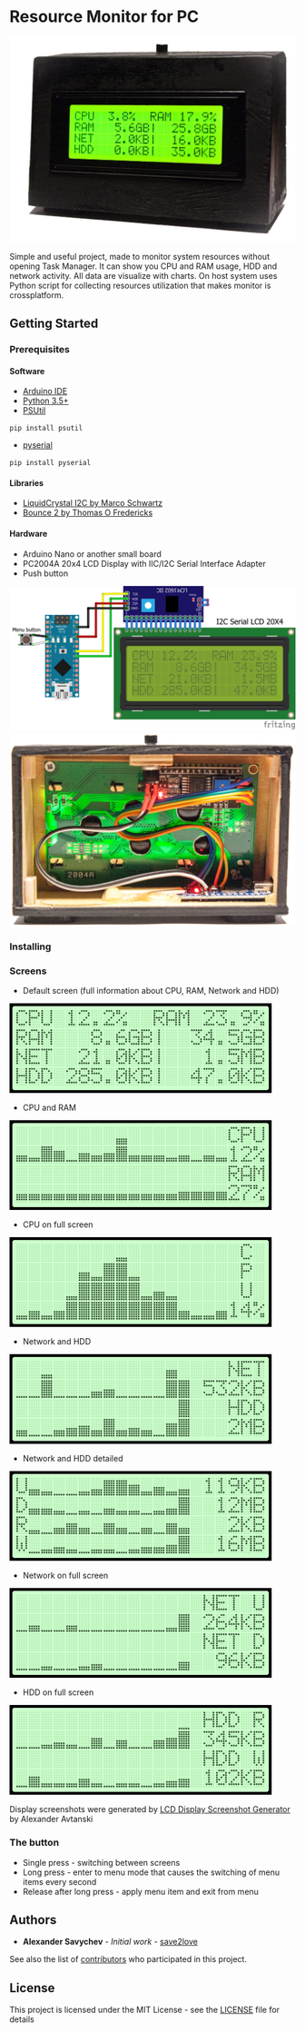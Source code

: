 # Resource Monitor for PC

![Device view](/img/device.jpg "Device")

Simple and useful project, made to monitor system resources without opening Task Manager. It can show you CPU and RAM usage, HDD and network activity. All data are visualize with charts. On host system uses Python script for collecting resources utilization that makes monitor is crossplatform.

## Getting Started

### Prerequisites

#### Software

* [Arduino IDE](https://www.arduino.cc/en/Main/Software "Arduino IDE")
* [Python 3.5+](https://www.python.org/downloads/ "Python 3.5")
* [PSUtil](https://pypi.org/project/psutil/ "PSUtil")
```
pip install psutil
```
* [pyserial](https://pypi.org/project/pyserial/ "pyserial")
```
pip install pyserial
```

#### Libraries
* [LiquidCrystal I2C by Marco Schwartz](https://github.com/marcoschwartz/LiquidCrystal_I2C "LiquidCrystal I2C")
* [Bounce 2 by Thomas O Fredericks](https://github.com/thomasfredericks/Bounce2 "Bounce 2")

#### Hardware

* Arduino Nano or another small board
* PC2004A 20x4 LCD Display with IIC/I2C Serial Interface Adapter
* Push button

![Device schema](/img/schema.png "Device schema")
![Device back view](/img/device_back.jpg "Device back view")

### Installing

### Screens

  - Default screen (full information about CPU, RAM, Network and HDD)
  
  ![Default screen](/img/1_default.png "Default screen")
  
  - CPU and RAM
  
  ![CPU and RAM](/img/2_cpu_and_ram.png "CPU and RAM")
  
  - CPU on full screen
  
  ![CPU on full screen](/img/3_cpu_detailed.png "CPU on full screen")
  
  - Network and HDD
  
  ![Network and HDD](/img/4_net_and_hdd.png "Network and HDD")
  
  - Network and HDD detailed
  
  ![Network and HDD detailed](/img/5_net_and_hdd_detailed.png "Network and HDD detailed")
  
  - Network on full screen 
  
  ![Network on full screen](/img/6_net_detailed.png "Network on full screen")
  
  - HDD on full screen
  
  ![HDD on full screen](/img/7_hdd_detailed.png "HDD on full screen")
  
Display screenshots were generated by [LCD Display Screenshot Generator](http://avtanski.net/projects/lcd/ "LCD Display Screenshot Generator") by Alexander Avtanski

### The button

* Single press - switching between screens
* Long press - enter to menu mode that causes the switching of menu items every second
* Release after long press - apply menu item and exit from menu

## Authors

* **Alexander Savychev** - *Initial work* - [save2love](https://github.com/save2love)

See also the list of [contributors](https://github.com/save2love/resource-monitor/graphs/contributors) who participated in this project.

## License

This project is licensed under the MIT License - see the [LICENSE](LICENSE) file for details
